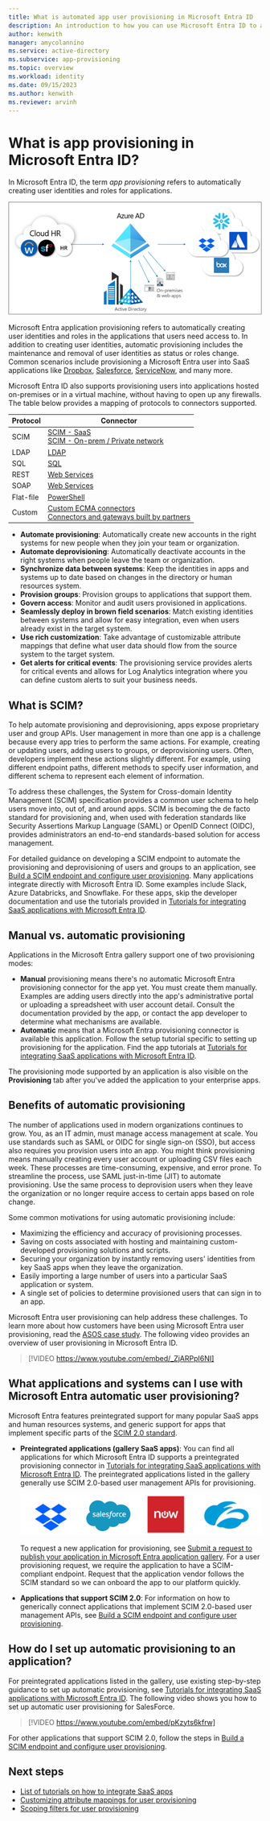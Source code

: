 ```yaml
---
title: What is automated app user provisioning in Microsoft Entra ID
description: An introduction to how you can use Microsoft Entra ID to automatically provision, deprovision, and continuously update user accounts across multiple third-party applications.
author: kenwith
manager: amycolannino
ms.service: active-directory
ms.subservice: app-provisioning
ms.topic: overview
ms.workload: identity
ms.date: 09/15/2023
ms.author: kenwith
ms.reviewer: arvinh
---
```


# What is app provisioning in Microsoft Entra ID?

In Microsoft Entra ID, the term *app provisioning* refers to automatically creating user identities and roles for applications.

![Diagram that shows provisioning scenarios.](../governance/media/what-is-provisioning/provisioning.png)

Microsoft Entra application provisioning refers to automatically creating user identities and roles in the applications that users need access to. In addition to creating user identities, automatic provisioning includes the maintenance and removal of user identities as status or roles change. Common scenarios include provisioning a Microsoft Entra user into SaaS applications like [Dropbox](../../active-directory/saas-apps/dropboxforbusiness-provisioning-tutorial.md), [Salesforce](../../active-directory/saas-apps/salesforce-provisioning-tutorial.md), [ServiceNow](../../active-directory/saas-apps/servicenow-provisioning-tutorial.md), and many more.

Microsoft Entra ID also supports provisioning users into applications hosted on-premises or in a virtual machine, without having to open up any firewalls. The table below provides a mapping of protocols to connectors supported. 

|Protocol |Connector|
|-----|-----|
| SCIM | [SCIM - SaaS](use-scim-to-provision-users-and-groups.md) <br />[SCIM - On-prem / Private network](./on-premises-scim-provisioning.md) |
| LDAP | [LDAP](./on-premises-ldap-connector-configure.md)|
| SQL  | [SQL](./tutorial-ecma-sql-connector.md) |
| REST | [Web Services](./on-premises-web-services-connector.md)|
| SOAP | [Web Services](./on-premises-web-services-connector.md)|
| Flat-file| [PowerShell](./on-premises-powershell-connector.md) |
| Custom | [Custom ECMA connectors](./on-premises-custom-connector.md) <br /> [Connectors and gateways built by partners](./partner-driven-integrations.md)|

- **Automate provisioning**: Automatically create new accounts in the right systems for new people when they join your team or organization.
- **Automate deprovisioning**: Automatically deactivate accounts in the right systems when people leave the team or organization.
- **Synchronize data between systems**: Keep the identities in apps and systems up to date based on changes in the directory or human resources system.
- **Provision groups**: Provision groups to applications that support them.
- **Govern access**: Monitor and audit users provisioned in applications.
- **Seamlessly deploy in brown field scenarios**: Match existing identities between systems and allow for easy integration, even when users already exist in the target system.
- **Use rich customization**: Take advantage of customizable attribute mappings that define what user data should flow from the source system to the target system.
- **Get alerts for critical events**: The provisioning service provides alerts for critical events and allows for Log Analytics integration where you can define custom alerts to suit your business needs.

## What is SCIM?

To help automate provisioning and deprovisioning, apps expose proprietary user and group APIs. User management in more than one app is a challenge because every app tries to perform the same actions. For example, creating or updating users, adding users to groups, or deprovisioning users. Often, developers implement these actions slightly different. For example, using different endpoint paths, different methods to specify user information, and different schema to represent each element of information.

To address these challenges, the System for Cross-domain Identity Management (SCIM) specification provides a common user schema to help users move into, out of, and around apps. SCIM is becoming the de facto standard for provisioning and, when used with federation standards like Security Assertions Markup Language (SAML) or OpenID Connect (OIDC), provides administrators an end-to-end standards-based solution for access management.

For detailed guidance on developing a SCIM endpoint to automate the provisioning and deprovisioning of users and groups to an application, see [Build a SCIM endpoint and configure user provisioning](use-scim-to-provision-users-and-groups.md). Many applications integrate directly with Microsoft Entra ID. Some examples include Slack, Azure Databricks, and Snowflake. For these apps, skip the developer documentation and use the tutorials provided in [Tutorials for integrating SaaS applications with Microsoft Entra ID](../../active-directory/saas-apps/tutorial-list.md).

## Manual vs. automatic provisioning

Applications in the Microsoft Entra gallery support one of two provisioning modes:

* **Manual** provisioning means there's no automatic Microsoft Entra provisioning connector for the app yet. You must create them manually. Examples are adding users directly into the app's administrative portal or uploading a spreadsheet with user account detail. Consult the documentation provided by the app, or contact the app developer to determine what mechanisms are available.
* **Automatic** means that a Microsoft Entra provisioning connector is available this application. Follow the setup tutorial specific to setting up provisioning for the application. Find the app tutorials at [Tutorials for integrating SaaS applications with Microsoft Entra ID](../../active-directory/saas-apps/tutorial-list.md).

The provisioning mode supported by an application is also visible on the **Provisioning** tab after you've added the application to your enterprise apps.

## Benefits of automatic provisioning

The number of applications used in modern organizations continues to grow. You, as an IT admin, must manage access management at scale. You use standards such as SAML or OIDC for single sign-on (SSO), but access also requires you provision users into an app. You might think provisioning means manually creating every user account or uploading CSV files each week. These processes are time-consuming, expensive, and error prone. To streamline the process, use SAML just-in-time (JIT) to automate provisioning. Use the same process to deprovision users when they leave the organization or no longer require access to certain apps based on role change.

Some common motivations for using automatic provisioning include:

- Maximizing the efficiency and accuracy of provisioning processes.
- Saving on costs associated with hosting and maintaining custom-developed provisioning solutions and scripts.
- Securing your organization by instantly removing users' identities from key SaaS apps when they leave the organization.
- Easily importing a large number of users into a particular SaaS application or system.
- A single set of policies to determine provisioned users that can sign in to an app.

Microsoft Entra user provisioning can help address these challenges. To learn more about how customers have been using Microsoft Entra user provisioning, read the [ASOS case study](https://techcommunity.microsoft.com/t5/microsoft-entra-azure-ad-blog/asos-better-protects-its-data-with-azure-ad-automated-user/ba-p/827846). The following video provides an overview of user provisioning in Microsoft Entra ID.

> [!VIDEO https://www.youtube.com/embed/_ZjARPpI6NI]

<a name='what-applications-and-systems-can-i-use-with-azure-ad-automatic-user-provisioning'></a>

## What applications and systems can I use with Microsoft Entra automatic user provisioning?

Microsoft Entra features preintegrated support for many popular SaaS apps and human resources systems, and generic support for apps that implement specific parts of the [SCIM 2.0 standard](https://techcommunity.microsoft.com/t5/security-compliance-and-identity/provisioning-with-scim-getting-started/ba-p/880010).

* **Preintegrated applications (gallery SaaS apps)**: You can find all applications for which Microsoft Entra ID supports a preintegrated provisioning connector in [Tutorials for integrating SaaS applications with Microsoft Entra ID](../saas-apps/tutorial-list.md). The preintegrated applications listed in the gallery generally use SCIM 2.0-based user management APIs for provisioning. 

   ![Image that shows logos for DropBox, Salesforce, and others.](./media/user-provisioning/gallery-app-logos.png)

   To request a new application for provisioning, see [Submit a request to publish your application in Microsoft Entra application gallery](../manage-apps/v2-howto-app-gallery-listing.md). For a user provisioning request, we require the application to have a SCIM-compliant endpoint. Request that the application vendor follows the SCIM standard so we can onboard the app to our platform quickly.

* **Applications that support SCIM 2.0**: For information on how to generically connect applications that implement SCIM 2.0-based user management APIs, see [Build a SCIM endpoint and configure user provisioning](use-scim-to-provision-users-and-groups.md).

## How do I set up automatic provisioning to an application?

For preintegrated applications listed in the gallery, use existing step-by-step guidance to set up automatic provisioning, see [Tutorials for integrating SaaS applications with Microsoft Entra ID](../saas-apps/tutorial-list.md). The following video shows you how to set up automatic user provisioning for SalesForce.

> [!VIDEO https://www.youtube.com/embed/pKzyts6kfrw]

For other applications that support SCIM 2.0, follow the steps in [Build a SCIM endpoint and configure user provisioning](use-scim-to-provision-users-and-groups.md).


## Next steps

- [List of tutorials on how to integrate SaaS apps](../saas-apps/tutorial-list.md)
- [Customizing attribute mappings for user provisioning](customize-application-attributes.md)
- [Scoping filters for user provisioning](define-conditional-rules-for-provisioning-user-accounts.md)
